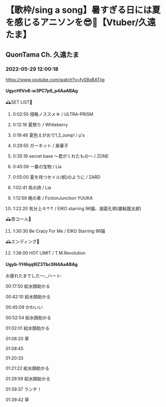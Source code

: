 # 【歌枠/sing a song】暑すぎる日には夏を感じるアニソンを😎🌻【Vtuber/久遠たま】

## QuonTama Ch. 久遠たま

### 2022-05-29 12:00:18

https://www.youtube.com/watch?v=fySBxBATjig

#### UgycHfVn8-w3PC7p6_p4AaABAg

🕰SET LIST🥀



01. 0:02:55 侵略ノススメ☆ / ULTRA-PRISM

02. 0:12:16 夏祭り / Whiteberry

03. 0:19:46 夏色えがおで1,2,Jump! / μ's

04. 0:29:55 ガーネット / 奥華子

05. 0:35:19 secret base 〜君がくれたもの〜 / ZONE

06. 0:45:59 一番の宝物 / Lia

07. 0:55:00 夏を待つセイル(帆)のように / ZARD

08. 1:02:41 鳥の詩 / Lia

09. 1:12:59 暁の車 / FictionJunction YUUKA

10. 1:22:20 気分上々↑↑ / EIKO starring 96猫、諸葛孔明(置鮎龍太郎)



​🕰杏コール🥀



11. 1:30:30 Be Crazy For Me / EIKO Starring 96猫



🕰エンディング🥀



12. 1:36:00 HOT LIMIT / T.M.Revolution



#### Ugyb-YH6qq9lZ3TbcSN4AaABAg

お疲れたまでした～:_ハート:

00:17:50 給水顏助かる

00:42:10 給水顏助かる

00:45:09 かわいい

00:52:54 給水顏助かる

01:02:01 給水顏助かる

01:06:20 草

01:08:45 

01:20:33

01:21:22 給水顏助かる

01:29:59 給水顏助かる

01:39:37 ランチ！

01:39:42 草

